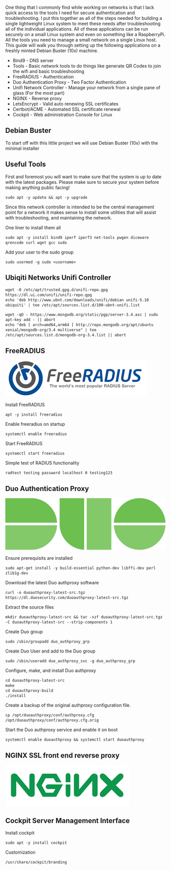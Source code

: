 One thing that I commonly find while working on networks is that I lack quick access to the tools I need for secure authentication and troubleshooting. I put this together as all of the steps needed for building a single lightweight Linux system to meet these needs after troubleshooting all of the individual applications. All of these applications can be run securely on a small Linux system and even on something like a RaspberryPi. All the tools you need to manage a small network on a single Linux host. This guide will walk you through setting up the following applications on a freshly minted Debian Buster (10x) machine.

* Bind9 - DNS server
* Tools - Basic network tools to do things like generate QR Codes to join the wifi and basic troubleshooting
* FreeRADIUS - Authentication
* Duo Authentication Proxy - Two Factor Authentication
* Unifi Network Controller - Manage your network from a single pane of glass (For the most part)
* NGINX - Reverse proxy
* LetsEncrypt - Valid auto renewing SSL certificates
* Certbot/ACME - Automated SSL certificate renewal
* Cockpit - Web administration Console for Linux

## Debian Buster

To start off with this little project we will use Debian Buster (10x) with the minimal installer

## Useful Tools

First and foremost you will want to make sure that the system is up to date with the latest packages. Please make sure to secure your system before making anything public facing!

```
sudo apt -y update && apt -y upgrade
```

Since this network controller is intended to be the central management point for a network it makes sense to install some utilities that will assist with troubleshooting, and maintaining the network.

One liner to install them all
```
sudo apt -y install bind9 iperf iperf3 net-tools pwgen diceware qrencode curl wget gcc sudo
```

Add your user to the sudo group
```
sudo usermod -g sudo <username>
```

## Ubiqiti Networks Unifi Controller
```
wget -O /etc/apt/trusted.gpg.d/unifi-repo.gpg https://dl.ui.com/unifi/unifi-repo.gpg
echo 'deb http://www.ubnt.com/downloads/unifi/debian unifi-5.10 ubiquiti' | tee /etc/apt/sources.list.d/100-ubnt-unifi.list
```

```
wget -qO - https://www.mongodb.org/static/pgp/server-3.4.asc | sudo apt-key add - || abort
echo "deb [ arch=amd64,arm64 ] http://repo.mongodb.org/apt/ubuntu xenial/mongodb-org/3.4 multiverse" | tee /etc/apt/sources.list.d/mongodb-org-3.4.list || abort
```
## FreeRADIUS
![Logo](/assets/images/freeradius.png)

Install FreeRADIUS
```
apt -y install freeradius
```

Enable freeradius on startup

```
systemctl enable freeradius
```

Start FreeRADIUS
```
systemctl start freeradius
```

Simple test of RADIUS functionality
```
radtest testing password localhost 0 testing123
```

## Duo Authentication Proxy
![Logo](/assets/images/duo.png)

Ensure prerequisits are installed

```
sudo apt-get install -y build-essential python-dev libffi-dev perl zlib1g-dev
```

Download the latest Duo authproxy software

```
curl -o duoauthproxy-latest-src.tgz https://dl.duosecurity.com/duoauthproxy-latest-src.tgz
```

Extract the source files

```
mkdir duoauthproxy-latest-src && tar -xzf duoauthproxy-latest-src.tgz -C duoauthproxy-latest-src --strip-components 1
```

Create Duo group

```
sudo /sbin/groupadd duo_authproxy_grp
```

Create Duo User and add to the Duo group

```
sudo /sbin/useradd duo_authproxy_svc -g duo_authproxy_grp
```


Configure, make, and install Duo authproxy
```
cd duoauthproxy-latest-src
make
cd duoauthproxy-build
./install
```

Create a backup of the original authproxy configuration file.
```
cp /opt/duoauthproxy/conf/authproxy.cfg /opt/duoauthproxy/conf/authproxy.cfg.orig
```
Start the Duo authproxy service and enable it on boot

```
systemctl enable duoauthproxy && systemctl start duoauthproxy
```

## NGINX SSL front end reverse proxy
![Logo](/assets/images/nginx.png)

## Cockpit Server Management Interface

Install cockpit
```
sudo apt -y install cockpit
```

Customization
```
/usr/share/cockpit/branding
```
